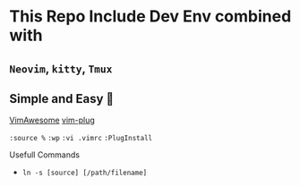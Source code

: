 # This Repo Include Dev Env combined with 
## ```Neovim```, ```kitty```, ```Tmux```
## Simple and Easy 🥇

[VimAwesome](https://vimawesome.com/)
[vim-plug](https://github.com/junegunn/vim-plug)

`:source %`
 `:wp`
 `:vi .vimrc`
 `:PlugInstall`

Usefull Commands
- ```ln -s [source] [/path/filename]```

